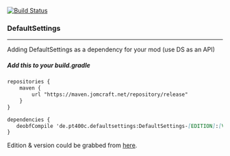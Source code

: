 [![Build Status](https://jenkins.jomcraft.net/job/DefaultSettings/job/1.8.x-1.12.x/badge/icon)](https://jenkins.jomcraft.net/job/DefaultSettings/job/1.8.x-1.12.x/)

### DefaultSettings

---

Adding DefaultSettings as a dependency for your mod (use DS as an API)

##### Add this to your build.gradle

```md
repositories {
    maven {
        url "https://maven.jomcraft.net/repository/release"
    }
}

dependencies {
   deobfCompile 'de.pt400c.defaultsettings:DefaultSettings-[EDITION]:[VERSION]'
}
```

Edition & version could be grabbed from [here](https://maven.jomcraft.net/repository/release/de/pt400c/defaultsettings/).